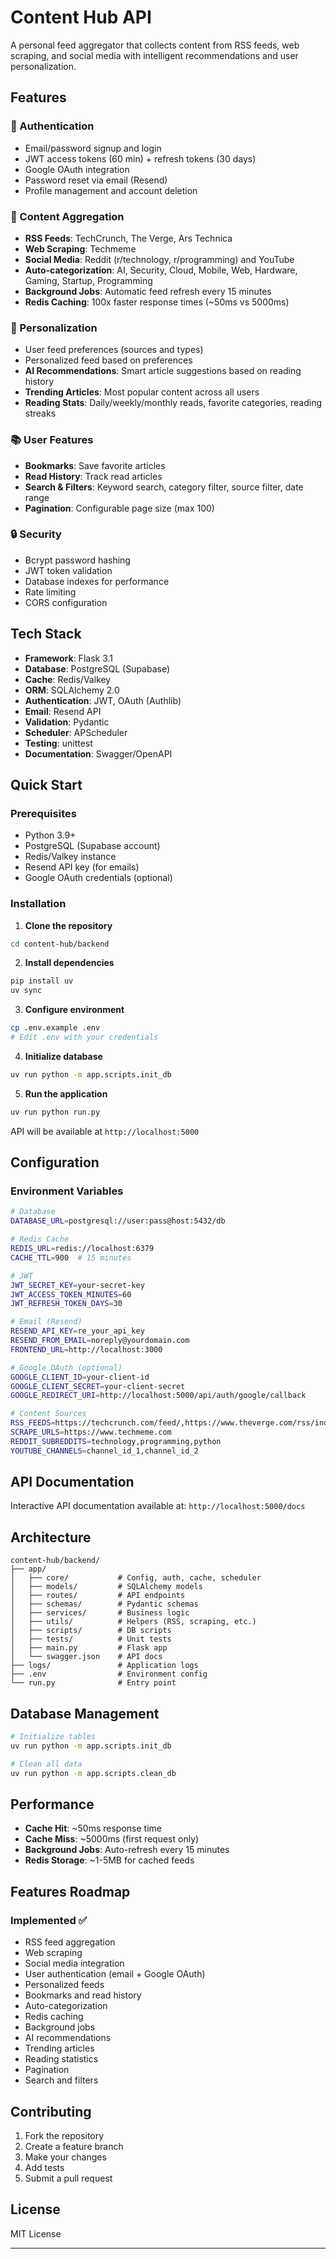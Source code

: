 # Content Hub API

A personal feed aggregator that collects content from RSS feeds, web scraping, and social media with intelligent recommendations and user personalization.

## Features

### 🔐 Authentication
- Email/password signup and login
- JWT access tokens (60 min) + refresh tokens (30 days)
- Google OAuth integration
- Password reset via email (Resend)
- Profile management and account deletion

### 📰 Content Aggregation
- **RSS Feeds**: TechCrunch, The Verge, Ars Technica
- **Web Scraping**: Techmeme
- **Social Media**: Reddit (r/technology, r/programming) and YouTube
- **Auto-categorization**: AI, Security, Cloud, Mobile, Web, Hardware, Gaming, Startup, Programming
- **Background Jobs**: Automatic feed refresh every 15 minutes
- **Redis Caching**: 100x faster response times (~50ms vs 5000ms)

### 🎯 Personalization
- User feed preferences (sources and types)
- Personalized feed based on preferences
- **AI Recommendations**: Smart article suggestions based on reading history
- **Trending Articles**: Most popular content across all users
- **Reading Stats**: Daily/weekly/monthly reads, favorite categories, reading streaks

### 📚 User Features
- **Bookmarks**: Save favorite articles
- **Read History**: Track read articles
- **Search & Filters**: Keyword search, category filter, source filter, date range
- **Pagination**: Configurable page size (max 100)

### 🔒 Security
- Bcrypt password hashing
- JWT token validation
- Database indexes for performance
- Rate limiting
- CORS configuration

## Tech Stack

- **Framework**: Flask 3.1
- **Database**: PostgreSQL (Supabase)
- **Cache**: Redis/Valkey
- **ORM**: SQLAlchemy 2.0
- **Authentication**: JWT, OAuth (Authlib)
- **Email**: Resend API
- **Validation**: Pydantic
- **Scheduler**: APScheduler
- **Testing**: unittest
- **Documentation**: Swagger/OpenAPI

## Quick Start

### Prerequisites
- Python 3.9+
- PostgreSQL (Supabase account)
- Redis/Valkey instance
- Resend API key (for emails)
- Google OAuth credentials (optional)

### Installation

1. **Clone the repository**
```bash
cd content-hub/backend
```

2. **Install dependencies**
```bash
pip install uv
uv sync
```

3. **Configure environment**
```bash
cp .env.example .env
# Edit .env with your credentials
```

4. **Initialize database**
```bash
uv run python -m app.scripts.init_db
```

5. **Run the application**
```bash
uv run python run.py
```

API will be available at `http://localhost:5000`

## Configuration

### Environment Variables

```bash
# Database
DATABASE_URL=postgresql://user:pass@host:5432/db

# Redis Cache
REDIS_URL=redis://localhost:6379
CACHE_TTL=900  # 15 minutes

# JWT
JWT_SECRET_KEY=your-secret-key
JWT_ACCESS_TOKEN_MINUTES=60
JWT_REFRESH_TOKEN_DAYS=30

# Email (Resend)
RESEND_API_KEY=re_your_api_key
RESEND_FROM_EMAIL=noreply@yourdomain.com
FRONTEND_URL=http://localhost:3000

# Google OAuth (optional)
GOOGLE_CLIENT_ID=your-client-id
GOOGLE_CLIENT_SECRET=your-client-secret
GOOGLE_REDIRECT_URI=http://localhost:5000/api/auth/google/callback

# Content Sources
RSS_FEEDS=https://techcrunch.com/feed/,https://www.theverge.com/rss/index.xml
SCRAPE_URLS=https://www.techmeme.com
REDDIT_SUBREDDITS=technology,programming,python
YOUTUBE_CHANNELS=channel_id_1,channel_id_2
```

## API Documentation

Interactive API documentation available at: `http://localhost:5000/docs`

## Architecture

```
content-hub/backend/
├── app/
│   ├── core/           # Config, auth, cache, scheduler
│   ├── models/         # SQLAlchemy models
│   ├── routes/         # API endpoints
│   ├── schemas/        # Pydantic schemas
│   ├── services/       # Business logic
│   ├── utils/          # Helpers (RSS, scraping, etc.)
│   ├── scripts/        # DB scripts
│   ├── tests/          # Unit tests
│   ├── main.py         # Flask app
│   └── swagger.json    # API docs
├── logs/               # Application logs
├── .env                # Environment config
└── run.py              # Entry point
```

## Database Management

```bash
# Initialize tables
uv run python -m app.scripts.init_db

# Clean all data
uv run python -m app.scripts.clean_db
```

## Performance

- **Cache Hit**: ~50ms response time
- **Cache Miss**: ~5000ms (first request only)
- **Background Jobs**: Auto-refresh every 15 minutes
- **Redis Storage**: ~1-5MB for cached feeds

## Features Roadmap

### Implemented ✅
- RSS feed aggregation
- Web scraping
- Social media integration
- User authentication (email + Google OAuth)
- Personalized feeds
- Bookmarks and read history
- Auto-categorization
- Redis caching
- Background jobs
- AI recommendations
- Trending articles
- Reading statistics
- Pagination
- Search and filters

## Contributing

1. Fork the repository
2. Create a feature branch
3. Make your changes
4. Add tests
5. Submit a pull request

## License

MIT License

---
